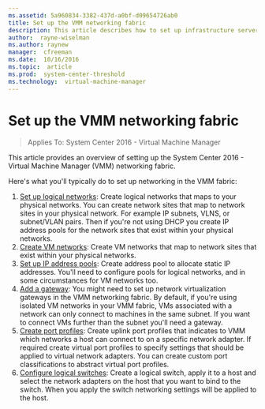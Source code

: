 ```yaml
---
ms.assetid: 5a960834-3382-437d-a0bf-d09654726ab0
title: Set up the VMM networking fabric
description: This article describes how to set up infrastructure servers in the VMM fabric
author:  rayne-wiselman
ms.author: raynew
manager:  cfreeman
ms.date:  10/16/2016
ms.topic:  article
ms.prod:  system-center-threshold
ms.technology:  virtual-machine-manager
---
```



# Set up the VMM networking fabric

>Applies To: System Center 2016 - Virtual Machine Manager


This article provides an overview of setting up the System Center 2016 - Virtual Machine Manager (VMM) networking fabric.

Here's what you'll typically do to set up networking in the VMM fabric:

1. [Set up logical networks](network-logical.md): Create logical networks that maps to your physical networks. You can create network sites that map to network sites in your physical network. For example IP subnets, VLNS, or subnet/VLAN pairs. Then if you're not using DHCP you create IP address pools for the network sites that exist within your physical networks.
2. [Create VM networks](network-virtual.md): Create VM networks that map to network sites that exist within your physical networks.
3. [Set up IP address pools](network-pool.md): Create address pool to allocate static IP addresses. You'll need to configure pools for logical networks, and in some circumstances for VM networks too.
4. [Add a gateway](network-gateway.md): You might need to set up network virtualization gateways in the VMM networking fabric. By default, if you're using isolated VM networks in your VMM fabric, VMs associated with a network can only connect to machines in the same subnet. If you want to connect VMs further than the subnet you'll need a gateway.
5. [Create port profiles](network-port-profile.md): Create uplink port profiles that indicates to VMM which networks a host can connect to on a specific network adapter. If required create virtual port profiles to specify settings that should be applied to virtual network adapters. You can create custom port classifications to abstract virtual port profiles.
6. [Configure logical switches](manage/manage-network-logical-switches.md): Create a logical switch, apply it to a host and select the network adapters on the host that you want to bind to the switch. When you apply the switch networking settings will be applied to the host.
